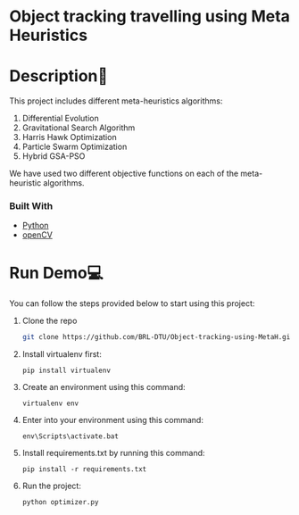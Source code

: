 # Object tracking travelling using Meta Heuristics

# Description🧠
This project includes different meta-heuristics algorithms:
1. Differential Evolution
2. Gravitational Search Algorithm
3. Harris Hawk Optimization
4. Particle Swarm Optimization
5. Hybrid GSA-PSO

We have used two different objective functions on each of the meta-heuristic algorithms.

### Built With

* [Python](https://www.python.org/)
* [openCV](https://opencv.org/)

# Run Demo💻
You can follow the steps provided below to start using this project:
1. Clone the repo
   ```sh
   git clone https://github.com/BRL-DTU/Object-tracking-using-MetaH.git
   ```
2. Install virtualenv first:
   ```
   pip install virtualenv
   ```
3. Create an environment using this command:
   ```
   virtualenv env
   ```
4. Enter into your environment using this command:
   ```
   env\Scripts\activate.bat
   ```
5. Install requirements.txt by running this command:
   ```
   pip install -r requirements.txt
   ```
6. Run the project:
   ```
   python optimizer.py
   ```

